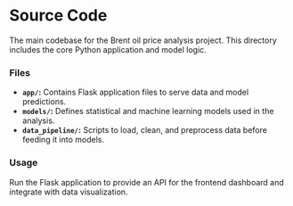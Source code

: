 # Source Code

The main codebase for the Brent oil price analysis project. This directory includes the core Python application and model logic.

### Files
- **`app/`:** Contains Flask application files to serve data and model predictions.
- **`models/`:** Defines statistical and machine learning models used in the analysis.
- **`data_pipeline/`:** Scripts to load, clean, and preprocess data before feeding it into models.

### Usage
Run the Flask application to provide an API for the frontend dashboard and integrate with data visualization.